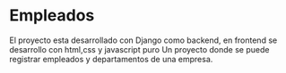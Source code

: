 # Empleados
 El proyecto esta desarrollado con Django como backend, en frontend se desarrollo con html,css y javascript puro
Un proyecto donde se puede registrar empleados y departamentos de una empresa.
